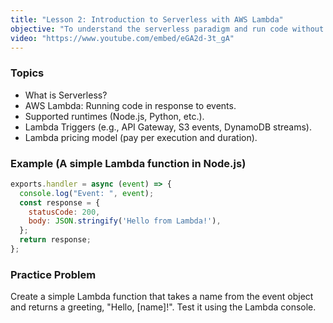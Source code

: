 ```yaml
---
title: "Lesson 2: Introduction to Serverless with AWS Lambda"
objective: "To understand the serverless paradigm and run code without provisioning or managing servers."
video: "https://www.youtube.com/embed/eGA2d-3t_gA"
---
```


### Topics

- What is Serverless?
- AWS Lambda: Running code in response to events.
- Supported runtimes (Node.js, Python, etc.).
- Lambda Triggers (e.g., API Gateway, S3 events, DynamoDB streams).
- Lambda pricing model (pay per execution and duration).

### Example (A simple Lambda function in Node.js)

```javascript
exports.handler = async (event) => {
  console.log("Event: ", event);
  const response = {
    statusCode: 200,
    body: JSON.stringify('Hello from Lambda!'),
  };
  return response;
};
```

### Practice Problem

Create a simple Lambda function that takes a name from the event object and returns a greeting, "Hello, [name]!". Test it using the Lambda console.
